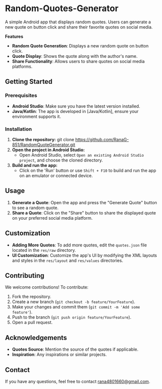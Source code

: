 # Random-Quotes-Generator
A simple Android app that displays random quotes. Users can generate a new quote on button click and share their favorite quotes on social media.

**Features**

- **Random Quote Generation**: Displays a new random quote on button click.
- **Quote Display**: Shows the quote along with the author's name.
- **Share Functionality**: Allows users to share quotes on social media platforms.


## Getting Started

### Prerequisites
- **Android Studio**: Make sure you have the latest version installed.
- **Java/Kotlin**: The app is developed in [Java/Kotlin], ensure your environment supports it.
  
### Installation
1. **Clone the repository:**
   git clone https://github.com/RanaG-851/RandomQuoteGenerator.git
2. **Open the project in Android Studio:**
   - Open Android Studio, select `Open an existing Android Studio project`, and choose the cloned directory.
3. **Build and run the app:**
   - Click on the 'Run' button or use `Shift + F10` to build and run the app on an emulator or connected device.

## Usage

1. **Generate a Quote**: Open the app and press the "Generate Quote" button to see a random quote.
2. **Share a Quote**: Click on the "Share" button to share the displayed quote on your preferred social media platform.

## Customization

- **Adding More Quotes**: To add more quotes, edit the `quotes.json` file located in the `res/raw` directory.
- **UI Customization**: Customize the app's UI by modifying the XML layouts and styles in the `res/layout` and `res/values` directories.

## Contributing

We welcome contributions! To contribute:

1. Fork the repository.
2. Create a new branch (`git checkout -b feature/YourFeature`).
3. Make your changes and commit them (`git commit -m 'Add some feature'`).
4. Push to the branch (`git push origin feature/YourFeature`).
5. Open a pull request.

## Acknowledgements

- **Quotes Source**: Mention the source of the quotes if applicable.
- **Inspiration**: Any inspirations or similar projects.

## Contact

If you have any questions, feel free to contact rana4801660@gmail.com.
